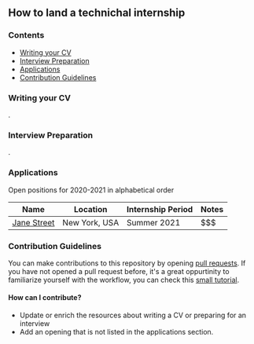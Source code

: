 ## How to land a technichal internship

### Contents
* [Writing your CV](#writing-your-cv)
* [Interview Preparation](#interview-preparation)
* [Applications](#applications)
* [Contribution Guidelines](#contribution-guidelines)

### Writing your CV
.

### Interview Preparation
.

### Applications

Open positions for 2020-2021 in alphabetical order

| Name |Location | Internship Period | Notes |
|---|---|---|---|
| [Jane Street](https://www.janestreet.com/join-jane-street/position/4787572002/)| New York, USA | Summer 2021 | $$$ |

### Contribution Guidelines
You can make contributions to this repository by opening [pull requests](https://docs.github.com/en/github/collaborating-with-issues-and-pull-requests/about-pull-requests).
If you have not opened a pull request before,
it's a great oppurtinity to familiarize yourself with the workflow, you can check this [small tutorial](https://gist.github.com/Chaser324/ce0505fbed06b947d962).

#### How can I contribute?
* Update or enrich the resources about writing a CV or preparing for an interview
* Add an opening that is not listed in the applications section.
